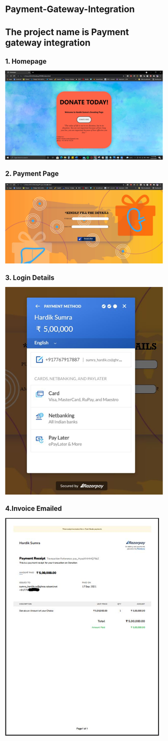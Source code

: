# Payment-Gateway-Integration
<h1>The project name is <strong>Payment gateway integration</strong></h1>

## 1. Homepage
![Home](Screenshots/Home.jpg)
## 2. Payment Page
![payment](Screenshots/Payment.jpg)
## 3. Login Details
![checkout](Screenshots/check-out.JPG)
## 4.Invoice Emailed
![invoice](Screenshots/invoice.JPG)
